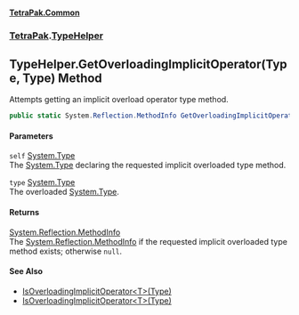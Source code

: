 #### [TetraPak.Common](index.md 'index')
### [TetraPak](TetraPak.md 'TetraPak').[TypeHelper](TetraPak_TypeHelper.md 'TetraPak.TypeHelper')
## TypeHelper.GetOverloadingImplicitOperator(Type, Type) Method
Attempts getting an implicit overload operator type method.  
```csharp
public static System.Reflection.MethodInfo GetOverloadingImplicitOperator(this System.Type self, System.Type type);
```
#### Parameters
<a name='TetraPak_TypeHelper_GetOverloadingImplicitOperator(System_Type_System_Type)_self'></a>
`self` [System.Type](https://docs.microsoft.com/en-us/dotnet/api/System.Type 'System.Type')  
The [System.Type](https://docs.microsoft.com/en-us/dotnet/api/System.Type 'System.Type') declaring the requested implicit overloaded type method.  
  
<a name='TetraPak_TypeHelper_GetOverloadingImplicitOperator(System_Type_System_Type)_type'></a>
`type` [System.Type](https://docs.microsoft.com/en-us/dotnet/api/System.Type 'System.Type')  
The overloaded [System.Type](https://docs.microsoft.com/en-us/dotnet/api/System.Type 'System.Type').  
  
#### Returns
[System.Reflection.MethodInfo](https://docs.microsoft.com/en-us/dotnet/api/System.Reflection.MethodInfo 'System.Reflection.MethodInfo')  
The [System.Reflection.MethodInfo](https://docs.microsoft.com/en-us/dotnet/api/System.Reflection.MethodInfo 'System.Reflection.MethodInfo') if the requested implicit overloaded type method exists; otherwise `null`.  
#### See Also
- [IsOverloadingImplicitOperator&lt;T&gt;(Type)](TetraPak_TypeHelper_IsOverloadingImplicitOperator_T_(System_Type).md 'TetraPak.TypeHelper.IsOverloadingImplicitOperator&lt;T&gt;(System.Type)')
- [IsOverloadingImplicitOperator&lt;T&gt;(Type)](TetraPak_TypeHelper_IsOverloadingImplicitOperator_T_(System_Type).md 'TetraPak.TypeHelper.IsOverloadingImplicitOperator&lt;T&gt;(System.Type)')
